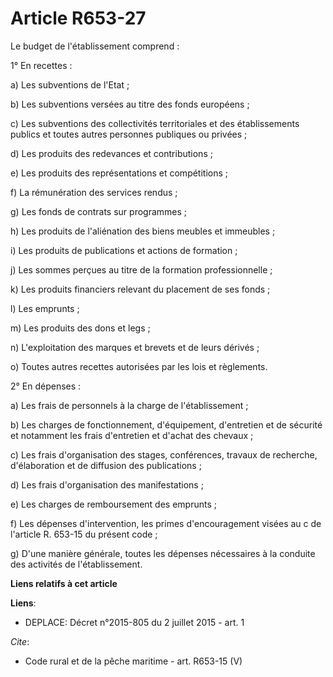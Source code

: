 # Article R653-27

Le budget de l'établissement comprend : 

1° En recettes : 

a) Les subventions de l'Etat ; 

b) Les subventions versées au titre des fonds européens ; 

c) Les subventions des collectivités territoriales et des établissements publics et toutes autres personnes publiques ou
privées ; 

d) Les produits des redevances et contributions ; 

e) Les produits des représentations et compétitions ; 

f) La rémunération des services rendus ; 

g) Les fonds de contrats sur programmes ; 

h) Les produits de l'aliénation des biens meubles et immeubles ; 

i) Les produits de publications et actions de formation ; 

j) Les sommes perçues au titre de la formation professionnelle ; 

k) Les produits financiers relevant du placement de ses fonds ; 

l) Les emprunts ; 

m) Les produits des dons et legs ; 

n) L'exploitation des marques et brevets et de leurs dérivés ; 

o) Toutes autres recettes autorisées par les lois et règlements. 

2° En dépenses : 

a) Les frais de personnels à la charge de l'établissement ; 

b) Les charges de fonctionnement, d'équipement, d'entretien et de sécurité et notamment les frais d'entretien et d'achat des
chevaux ; 

c) Les frais d'organisation des stages, conférences, travaux de recherche, d'élaboration et de diffusion des publications ; 

d) Les frais d'organisation des manifestations ; 

e) Les charges de remboursement des emprunts ; 

f) Les dépenses d'intervention, les primes d'encouragement visées au c de l'article R. 653-15 du présent code ; 

g) D'une manière générale, toutes les dépenses nécessaires à la conduite des activités de l'établissement.

**Liens relatifs à cet article**

**Liens**:

  - DEPLACE: Décret n°2015-805 du 2 juillet 2015 - art. 1

_Cite_:

  - Code rural et de la pêche maritime - art. R653-15 (V)

